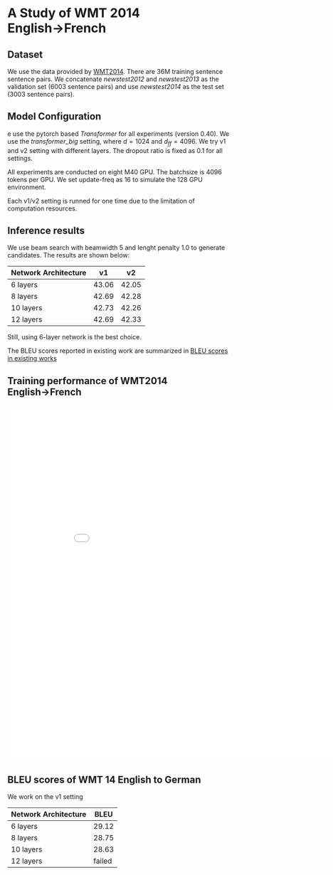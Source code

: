 <script type="text/x-mathjax-config">
MathJax.Hub.Config({
  tex2jax: {
    inlineMath: [['$','$'], ['\\(','\\)']],
    processEscapes: true
  }
});
</script>
<script src="https://cdnjs.cloudflare.com/ajax/libs/mathjax/2.7.0/MathJax.js?config=TeX-AMS-MML_HTMLorMML" type="text/javascript"></script>

# A Study of WMT 2014 English&#8594;French

## Dataset
We use the data provided by [WMT2014](http://www.statmt.org/wmt14/translation-task.html). There are 36M training sentence sentence pairs. We concatenate _newstest2012_ and _newstest2013_ as the validation set (6003 sentence pairs) and use _newstest2014_ as the test set (3003 sentence pairs).


## Model Configuration
e use the pytorch based _Transformer_ for all experiments (version 0.40). We use the _transformer_big_ setting, where $d=1024$ and $d_{ff}=4096$. We try v1 and v2 setting with different layers. The dropout ratio is fixed as 0.1 for all settings.

All experiments are conducted on eight M40 GPU. The batchsize is $4096$ tokens per GPU. We set update-freq as 16 to simulate the 128 GPU environment.

Each v1/v2 setting is runned for one time due to the limitation of computation resources.
 
## Inference results
We use beam search with beamwidth 5 and lenght penalty 1.0 to generate candidates. The results are shown below:

| Network Architecture | v1 | v2 |
|-------|--------|---------|
| 6 layers | 43.06 | 42.05 |
| 8 layers | 42.69 | 42.28 |
| 10 layers | 42.73 | 42.26 |
| 12 layers | 42.69 | 42.33 |

Still, using 6-layer network is the best choice.

The BLEU scores reported in existing work are summarized in [BLEU scores in existing works](https://xyc1207.github.io/transformer-revisit/summary/baselines_wmt14_enfr.html)

## Training performance of WMT2014 English$\to$French
<iframe width="900" height="800" frameborder="0" scrolling="no" src="//plot.ly/~xyc1207/16.embed"></iframe>




## BLEU scores of WMT 14 English to German

We work on the v1 setting 

| Network Architecture | BLEU | 
|-------|--------|
| 6 layers | 29.12 | 
| 8 layers | 28.75 | 
| 10 layers | 28.63 | 
| 12 layers | failed |

